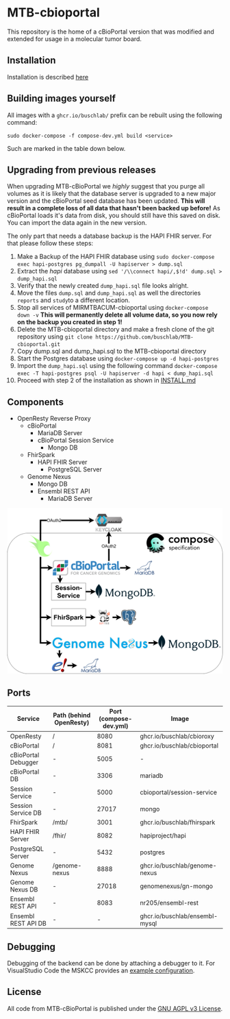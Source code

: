 # MTB-cbioportal

This repository is the home of a cBioPortal version that was modified and extended for usage in a molecular tumor board.

## Installation

Installation is described [here](./INSTALL.md)

## Building images yourself

All images with a `ghcr.io/buschlab/` prefix can be rebuilt using the following command:
```
sudo docker-compose -f compose-dev.yml build <service>
```

Such are marked in the table down below.

## Upgrading from previous releases

When upgrading MTB-cBioPortal we *highly* suggest that you purge all volumes as it is likely that the database server is upgraded to a new major version and the cBioPortal seed database has been updated. 
**This will result in a complete loss of all data that hasn't been backed up before!** As cBioPortal loads it's data from disk, you should still have this saved on disk. You can import the data again in the new version.

The only part that needs a database backup is the HAPI FHIR server. For that please follow these steps:

1. Make a Backup of the HAPI FHIR database using `sudo docker-compose exec hapi-postgres pg_dumpall -U hapiserver > dump.sql`
2. Extract the *hapi* database using `sed '/\\connect hapi/,$!d' dump.sql > dump_hapi.sql`
3. Verify that the newly created `dump_hapi.sql` file looks alright.
4. Move the files `dump.sql` and `dump_hapi.sql` as well the directories `reports` and `study`to a different location.
4. Stop all services of MIRMTBACUM-cbioportal using `docker-compose down -v` **This will permanently delete all volume data, so you now rely on the backup you created in step 1!**
5. Delete the MTB-cbioportal directory and make a fresh clone of the git repository using `git clone https://github.com/buschlab/MTB-cbioportal.git`
6. Copy dump.sql and dump_hapi.sql to the MTB-cbioportal directory
7. Start the Postgres database using `docker-compose up -d hapi-postgres`
8. Import the `dump_hapi.sql` using the following command
`docker-compose exec -T hapi-postgres psql -U hapiserver -d hapi < dump_hapi.sql`
9. Proceed with step 2 of the installation as shown in [INSTALL.md](./INSTALL.md)

## Components

- OpenResty Reverse Proxy
  - cBioPortal
    - MariaDB Server
    - cBioPortal Session Service
      - Mongo DB
  - FhirSpark
    - HAPI FHIR Server
      - PostgreSQL Server
  - Genome Nexus
    - Mongo DB
    - Ensembl REST API
      - MariaDB Server

![MTB-cbioportal components](images/components.png)

## Ports

| Service | Path (behind OpenResty) | Port (compose-dev.yml) | Image |
| - | - | - | - |
| OpenResty  | / | 8080 | ghcr.io/buschlab/cbioroxy |
| cBioPortal | / | 8081 | ghcr.io/buschlab/cbioportal |
| cBioPortal Debugger | - | 5005 | - |
| cBioPortal DB | - | 3306 | mariadb |
| Session Service | - | 5000 | cbioportal/session-service |
| Session Service DB | - | 27017 | mongo |
| FhirSpark | /mtb/ | 3001 | ghcr.io/buschlab/fhirspark |
| HAPI FHIR Server | /fhir/ | 8082 | hapiproject/hapi |
| PostgreSQL Server | - | 5432 | postgres |
| Genome Nexus | /genome-nexus | 8888 | ghcr.io/buschlab/genome-nexus |
| Genome Nexus DB | - | 27018 | genomenexus/gn-mongo |
| Ensembl REST API | - | 8083 | nr205/ensembl-rest |
| Ensembl REST API DB | - | - | ghcr.io/buschlab/ensembl-mysql |


## Debugging

Debugging of the backend can be done by attaching a debugger to it. For VisualStudio Code the MSKCC provides an [example configuration](https://github.com/cBioPortal/cbioportal/blob/master/README.md#%EF%B8%8F%EF%B8%8F-debugging).

## License
All code from MTB-cBioPortal is published under the [GNU AGPL v3 License](./LICENSE).

